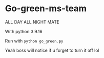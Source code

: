 # Go-green-ms-team
ALL DAY ALL NIGHT MATE


With python 3.9.16

Run with `python go_green.py`

Yeah boss will notice if u forget to turn it off lol
